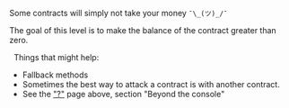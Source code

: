 Some contracts will simply not take your money `¯\_(ツ)_/¯`

The goal of this level is to make the balance of the contract greater than zero.

&nbsp;
Things that might help:
* Fallback methods
* Sometimes the best way to attack a contract is with another contract.
* See the ["?"](https://ethernaut.openzeppelin.com/help) page above, section "Beyond the console"
